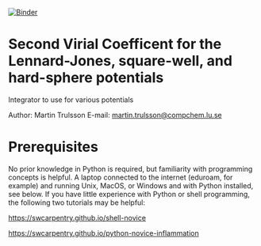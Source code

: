 [![Binder](https://mybinder.org/badge_logo.svg)](https://mybinder.org/v2/gh/trulle82/B2_LJ/HEAD?labpath=https%3A%2F%2Fgithub.com%2Ftrulle82%2FB2_LJ%2Fblob%2Fmain%2FB2_for_LJ.ipynb)

# Second Virial Coefficent for the Lennard-Jones, square-well, and hard-sphere potentials
Integrator to use for various potentials

Author: Martin Trulsson
E-mail: martin.trulsson@compchem.lu.se

# Prerequisites

No prior knowledge in Python is required, but familiarity with programming concepts is helpful.
A laptop connected to the internet (eduroam, for example) and running Unix, MacOS, or Windows and with Python installed, see below.
If you have little experience with Python or shell programming, the following two tutorials may be helpful:

https://swcarpentry.github.io/shell-novice

https://swcarpentry.github.io/python-novice-inflammation
